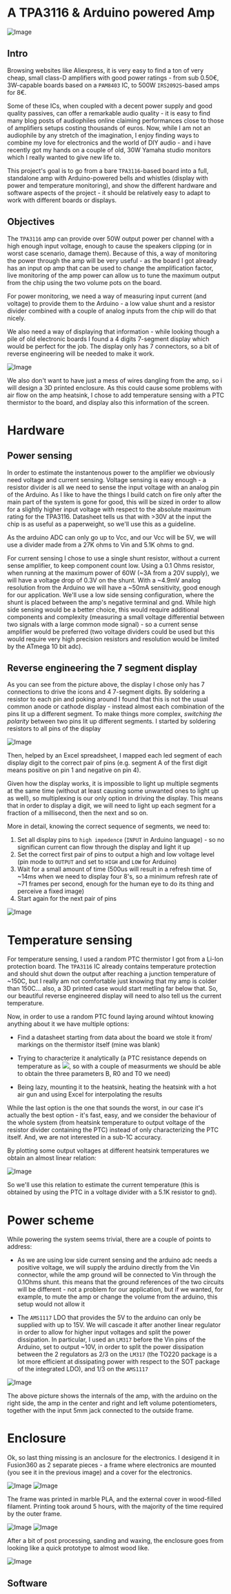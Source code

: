 # A TPA3116 & Arduino powered Amp

![Image](images\complete_nobg.png)
## Intro

Browsing websites like Aliexpress, it is very easy to find a ton of very cheap, small class-D amplifiers with good power ratings - from sub 0.50€, 3W-capable boards based on a `PAM8403` IC, to 500W `IRS2092S`-based amps for 8€.

Some of these ICs, when coupled with a decent power supply and good quality passives, can offer a remarkable audio quality - it is easy to find many blog posts of audiophiles online claiming performances close to those of amplifiers setups costing thousands of euros. Now, while I am not an audiophile by any stretch of the imagination, I enjoy finding ways to combine my love for electronics and the world of DIY audio - and i have recently got my hands on a couple of old, 30W Yamaha studio monitors which I really wanted to give new life to.

This project's goal is to go from a bare `TPA3116`-based board into a full, standalone amp with Arduino-powered bells and whistles (display with power and temperature monitoring), and show the different hardware and software aspects of the project - it should be relatively easy to adapt to work with different boards or displays.

## Objectives

The `TPA3116` amp can provide over 50W output power per channel with a high enough input voltage, enough to cause the speakers clipping (or in worst case scenario, damage them). Because of this, a way of monitoring the power through the amp will be very useful - as the board I got already has an input op amp that can be used to change the amplification factor, live monitoring of the amp power can allow us to tune the maximum output from the chip using the two volume pots on the board.

For power monitoring, we need a way of measuring input current (and voltage) to provide them to the Arduino - a low value shunt and a resistor divider combined with a couple of analog inputs from the chip will do that nicely.

We also need a way of displaying that information - while looking though a pile of old electronic boards I found a 4 digits 7-segment display which would be perfect for the job. The display only has 7 connectors, so a bit of reverse engineering will be needed to make it work.

![Image](images\seven_segm.jpg)

We also don't want to have just a mess of wires dangling from the amp, so i will design a 3D printed enclosure. As this could cause some problems with air flow on the amp heatsink, I chose to add temperature sensing with a PTC thermistor to the board, and display also this information of the screen.



# Hardware

## Power sensing

In order to estimate the instantenous power to the amplifier we obviously need voltage and current sensing. 
Voltage sensing is easy enough - a resistor divider is all we need to sense the input voltage with an analog pin of the Arduino. As I like to have the things I build catch on fire only after the main part of the system is gone for good, this will be sized in order to allow for a slightly higher input voltage with respect to the absolute maximum rating for the TPA3116. Datasheet tells us that with >30V at the input the chip is as useful as a paperweight, so we'll use this as a guideline.

As the arduino ADC can only go up to Vcc, and our Vcc will be 5V, we will use a divider made from a 27K ohms  to Vin and 5.1K ohms to gnd.

For current sensing I chose to use a single shunt resistor, without a current sense amplifier, to keep component count low. Using a 0.1 Ohms resistor, when running at the maximum power of 60W (~3A from a 20V supply), we will have a voltage drop of 0.3V on the shunt. With a ~4.9mV analog resolution from the Arduino we will have a ~50mA sensitivity, good enough for our application. We'll use a low side sensing configuration, where the shunt is placed between the amp's negative terminal and gnd. While high side sensing would be a better choice, this would require additional components and complexity (measuring a small voltage differential between two signals with a large common mode signal) - so a current sense amplifier would be preferred (two voltage dividers could be used but this would require very high precision resistors and resolution would be limited by the ATmega 10 bit adc).

## Reverse engineering the 7 segment display

As you can see from the picture above, the display I chose only has 7 connections to drive the icons and 4 7-segment digits. By soldering a resistor to each pin and poking around I found that this is not the usual common anode or cathode display - instead almost each combination of the pins lit up a different segment. To make things more complex, _switching the polarity_ between two pins lit up different segments. I started by soldering resistors to all pins of the display

![Image](images\7_segm_res.jpg)

Then, helped by an Excel spreadsheet, I mapped each led segment of each display digit to the correct pair of pins (e.g. segment A of the first digit means positive on pin 1 and negative on pin 4).

Given how the display works, it is impossible to light up multiple segments at the same time (without at least causing some unwanted ones to light up as well), so multiplexing is our only option in driving the display. This means that in order to display a digit, we will need to light up each segment for a fraction of a millisecond, then the next and so on.

More in detail, knowing the correct sequence of segments, we need to:
1. Set all display pins to `high impedence` (`INPUT` in Arduino language) - so no significan current can flow through the display and light it up
2. Set the correct first pair of pins to output a high and low voltage level (pin mode to `OUTPUT` and set to `HIGH` and `LOW` for Arduino)
3. Wait for a small amount of time (500us will result in a refresh time of ~14ms when we need to display four 8's, so a minimum refresh rate of ~71 frames per second, enough for the human eye to do its thing and perceive a fixed image)
4. Start again for the next pair of pins

![Image](images\7_segm_working.jpg)

# Temperature sensing

For temperature sensing, I used a random PTC thermistor I got from a Li-Ion protection board. The `TPA3116` IC already contains temperature protection and should shut down the output after reaching a junction temperature of ~150C, but I really am not comfortable just knowing that my amp is colder than 150C... also, a 3D printed case would start metling far below that. So, our beautiful reverse engineered display will need to also tell us the current temperature.

Now, in order to use a random PTC found laying around wihtout knowing anything about it we have multiple options:
- Find a datasheet starting from data about the board we stole it from/ markings on the thermistor itself (mine was blank)
- Trying to characterize it analytically (a PTC resistance depends on temperature as <img src="https://render.githubusercontent.com/render/math?math=R=R_0e^{B(\frac{1}{T}-\frac{1}{T_0})}">, so with a couple of measurments we should be able to obtain the three parameters B, R0 and T0 we need)

- Being lazy, mounting it to the heatsink, heating the heatsink with a hot air gun and using Excel for interpolating the results


While the last option is the one that sounds the worst, in our case it's actually the best option - it's fast, easy, and we consider the behaviour of the whole system (from heatsink temperature to output voltage of the resistor divider containing the PTC) instead of only characterizing the PTC itself. And, we are not interested in a sub-1C accuracy.

By plotting some output voltages at different heatsink temperatures we obtain an almost linear relation:

![Image](images\ptc_calib1.png)

So we'll use this relation to estimate the current temperature (this is obtained by using the PTC in a voltage divider with a 5.1K resistor to gnd).

# Power scheme

While powering the system seems trivial, there are a couple of points to address:
- As we are using low side current sensing and the arduino adc needs a positive voltage, we will supply the arduino directly from the Vin connector, while the amp ground will be connected to Vin through the 0.1Ohms shunt. this means that the ground references of the two circuits will be different - not a problem for our application, but if we wanted, for example, to mute the amp or change the volume from the arduino, this setup would not allow it

- The `AMS1117` LDO that provides the 5V to the arduino can only be supplied with up to 15V. We will cascade it after another linear regulator in order to allow for higher input voltages and split the power dissipation. In particular, I used an `LM317` before the Vin pins of the Arduino, set to output ~10V, in order to split the power dissipation between the 2 regulators as 2/3 on the `LM317` (the TO220 package is a lot more efficient at dissipating power with respect to the SOT package of the integrated LDO), and 1/3 on the `AMS1117`

![Image](images\full_internal.jpg)

The above picture shows the internals of the amp, with the arduino on the right side, the amp in the center and right and left volume potentiometers, together with the input 5mm jack connected to the outside frame.

# Enclosure

Ok, so last thing missing is an anclosure for the electronics. I desigend it in Fusion360 as 2 separate pieces - a frame where electronics are mounted (you see it in the previous image) and a cover for the electronics.

![Image](images\frame_rend.png)
![Image](images\cover_rend.png)

The frame was printed in marble PLA, and the external cover in wood-filled filament. Printing took around 5 hours, with the majority of the time required by the outer frame.

![Image](images\frame_nobg.png)
![Image](images\cover_nobg.png)

After a bit of post processing, sanding and waxing, the enclosure goes from looking like a quick prototype to almost wood like.

![Image](images\assembled_nobg.png)

## Software







